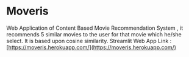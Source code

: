 # Moveris
Web Application of Content Based Movie Recommendation System , it recommends 5 similar movies to the user for that movie which he/she select.
It is based upon cosine similarity.
Streamlit Web App Link : [https://moveris.herokuapp.com/](https://moveris.herokuapp.com/)
